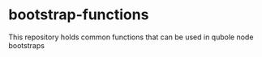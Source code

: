 # bootstrap-functions
This repository holds common functions that can be used in qubole node bootstraps
